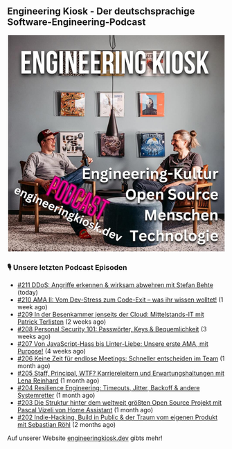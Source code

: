 ## Engineering Kiosk - Der deutschsprachige Software-Engineering-Podcast

<p align="center">
  <img width="500" height="500" src="https://github.com/EngineeringKiosk/.github/blob/main/images/podcast_square.jpg" alt="Engineering Kiosk Podcast" title="Engineering Kiosk Podcast">
</p>

### 🎙️ Unsere letzten Podcast Episoden


- [#211 DDoS: Angriffe erkennen &amp; wirksam abwehren mit Stefan Behte](https://engineeringkiosk.dev) (today)
- [#210 AMA II: Vom Dev-Stress zum Code-Exit – was ihr wissen wolltet!](https://engineeringkiosk.dev) (1 week ago)
- [#209 In der Besenkammer jenseits der Cloud: Mittelstands-IT mit Patrick Terlisten](https://engineeringkiosk.dev) (2 weeks ago)
- [#208 Personal Security 101: Passwörter, Keys &amp; Bequemlichkeit](https://engineeringkiosk.dev) (3 weeks ago)
- [#207 Von JavaScript-Hass bis Linter-Liebe: Unsere erste AMA, mit Purpose!](https://engineeringkiosk.dev) (4 weeks ago)
- [#206 Keine Zeit für endlose Meetings: Schneller entscheiden im Team](https://engineeringkiosk.dev) (1 month ago)
- [#205 Staff, Principal, WTF? Karriereleitern und Erwartungshaltungen mit Lena Reinhard](https://engineeringkiosk.dev) (1 month ago)
- [#204 Resilience Engineering: Timeouts, Jitter, Backoff &amp; andere Systemretter](https://engineeringkiosk.dev) (1 month ago)
- [#203 Die Struktur hinter dem weltweit größten Open Source Projekt mit Pascal Vizeli von Home Assistant](https://engineeringkiosk.dev) (1 month ago)
- [#202 Indie-Hacking, Build in Public &amp; der Traum vom eigenen Produkt mit Sebastian Röhl](https://engineeringkiosk.dev) (2 months ago)

Auf unserer Website [engineeringkiosk.dev](https://engineeringkiosk.dev/) gibts mehr!
